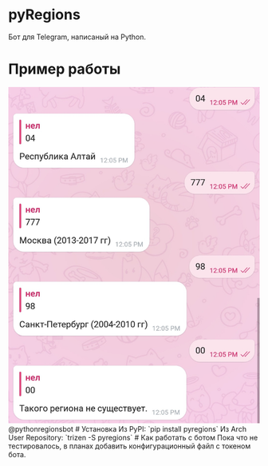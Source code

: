 # pyRegions
Бот для Telegram, написаный на Python.
# Пример работы
<img src="https://github.com/sk8higher/pyRegions/blob/master/readmefiles/Screenshot_20180824-121021__01.jpg">
@pythonregionsbot
# Установка
Из PyPI:
`pip install pyregions`
Из Arch User Repository:
`trizen -S pyregions`
# Как работать с ботом
Пока что не тестировалось, в планах добавить конфигурационный файл с токеном бота.
